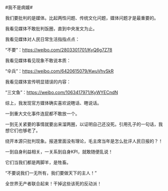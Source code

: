 #我不是病媛# 

我们要批判的是媒体。比起两性问题、传统文化问题，媒体问题才是最重要的。

我看见媒体不敢批判饭圈，直到中央发文为止。

我看见媒体对人民日常生活指指点点：

“不要”：https://weibo.com/2803301701/KyQ6g7Z78

我看见媒体看见现象不敢说本质：

“伞兵”：https://weibo.com/6420615079/KwuVhvSkR

我看见媒体宣传明显错误的内容：

“三文鱼”：https://weibo.com/1063417971/KyWYECndN

综上，我发现官方媒体确实喜欢说瞎话、瞎说话。


一到重大文化事件连屁都不敢放一个。

一到无关紧要的事情就要出来溜两圈，以证明自己还没死。引用孔子的一句话，我想它们也够老了。

绕开本源只批判现象。报道里面没有理论，毛主席当年是怎么批评人民日报的？！

一到自身利益相关，一关系到自身KPI，就敢随便乱说！

它们当我们都是两脚羊，是牲畜。

  “不要说我们一无所有，我们要做天下的主人！”

 全世界无产者联合起来！干掉这些该死的反动派！
